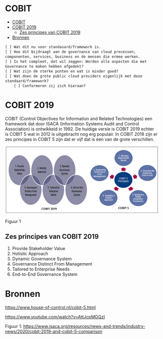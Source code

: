 # COBIT

- [COBIT](#cobit)
- [COBIT 2019](#cobit-2019)
  - [Zes principes van COBIT 2019](#zes-principes-van-cobit-2019)
- [Bronnen](#bronnen)

```
[ ] Wat dit nu voor standasard/framework is.
[ ] Hoe dit bijdraagt aan de governance van cloud processen, componenten, services, business en de mensen die ermee werken.
[ ] Is het compleet, dat wil zeggen: Worden alle aspecten die met Governance te maken hebben afgedekt?
[ ] Wat zijn de sterke punten en wat is minder goed?
[ ] Wat doen de grote public cloud providers eigenlijk met deze standaard/framework? 
    [ ] Conformeren zij zich hieraan?
```
# COBIT 2019
COBIT (Control Objectives for Information and Related Technologies) een framework dat door ISACA (Information Systems Audit and Control Association) is ontwikkeld in 1992. De huidige versie is COBIT 2019 echter is COBIT 5 wat in 2012 is uitgebracht nog erg populair. In COBIT 2019 zijn er zes principes in COBIT 5 zijn dat er vijf dat is één van de grote verschillen.

![COBIT 2019 vs COBIT 5](2019vs5.jpg)

Figuur 1

## Zes principes van COBIT 2019
1. Provide Stakeholder Value
2. Holisitc Approach
3. Dynamic Governance System
4. Governance Distinct From Management
5. Tailored to Enterprise Needs
6. End-to-End Governance System




# Bronnen
https://www.house-of-control.nl/cobit-5.html

https://www.youtube.com/watch?v=AttJcpMGQzI

Figuur 1: https://www.isaca.org/resources/news-and-trends/industry-news/2020/cobit-2019-and-cobit-5-comparison
